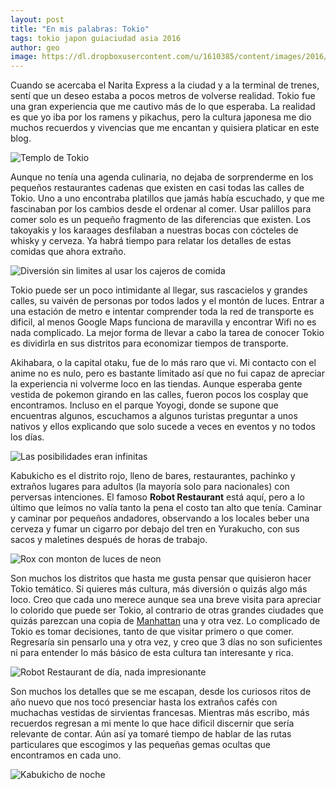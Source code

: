 ```yaml
---
layout: post
title: "En mis palabras: Tokio"
tags: tokio japon guiaciudad asia 2016
author: geo
image: https://dl.dropboxusercontent.com/u/1610385/content/images/2016/06/IMG_1664.JPG
---
```


Cuando se acercaba el Narita Express a la ciudad y a la terminal de trenes, sentí que un deseo estaba a pocos metros de volverse realidad. Tokio fue una gran experiencia que me cautivo más de lo que esperaba. La realidad es que yo iba por los ramens y pikachus, pero la cultura japonesa me dio muchos recuerdos y vivencias que me encantan y quisiera platicar en este blog.

![Templo de Tokio](https://dl.dropboxusercontent.com/u/1610385/content/images/2016/06/IMG_1158.JPG)

Aunque no tenía una agenda culinaria, no dejaba de sorprenderme en los pequeños restaurantes cadenas que existen en casi todas las calles de Tokio. Uno a uno encontraba platillos que jamás había escuchado, y que me fascinaban por los cambios desde el ordenar al comer. Usar palillos para comer solo es un pequeño fragmento de las diferencias que existen. Los takoyakis y los karaages desfilaban a nuestras bocas con cócteles de whisky y cerveza. Ya habrá tiempo para relatar los detalles de estas comidas que ahora extraño.

![Diversión sin limites al usar los cajeros de comida](https://dl.dropboxusercontent.com/u/1610385/content/images/2016/06/2016-01-02%2007.25.10.jpg)

Tokio puede ser un poco intimidante al llegar, sus rascacielos y grandes calles, su vaivén de personas por todos lados y el montón de luces. Entrar a una estación de metro e intentar comprender toda la red de transporte es dificil, al menos Google Maps funciona de maravilla y encontrar Wifi no es nada complicado. La mejor forma de llevar a cabo la tarea de conocer Tokio es dividirla en sus distritos para economizar tiempos de transporte.

Akihabara, o la capital otaku, fue de lo más raro que vi. Mi contacto con el anime no es nulo, pero es bastante limitado así que no fui capaz de apreciar la experiencia ni volverme loco en las tiendas. Aunque esperaba gente vestida de pokemon girando en las calles, fueron pocos los cosplay que encontramos. Incluso en el parque Yoyogi, donde se supone que encuentras algunos, escuchamos a algunos turistas preguntar a unos nativos y ellos explicando que solo sucede a veces en eventos y no todos los días.

![Las posibilidades eran infinitas](https://dl.dropboxusercontent.com/u/1610385/content/images/2016/06/IMG_1246.JPG)

Kabukicho es el distrito rojo, lleno de bares, restaurantes, pachinko y extraños lugares para adultos (la mayoría solo para nacionales) con perversas intenciones. El famoso **Robot Restaurant** está aquí, pero a lo último que leímos no valía tanto la pena el costo tan alto que tenía. Caminar y caminar por pequeños andadores, observando a los locales beber una cerveza y fumar un cigarro por debajo del tren en Yurakucho, con sus sacos y maletines después de horas de trabajo.

![Rox con monton de luces de neon](https://dl.dropboxusercontent.com/u/1610385/content/images/2016/06/IMG_1264.JPG)

Son muchos los distritos que hasta me gusta pensar que quisieron hacer Tokio temático. Si quieres más cultura, más diversión o quizás algo más loco. Creo que cada uno merece aunque sea una breve visita para apreciar lo colorido que puede ser Tokio, al contrario de otras grandes ciudades que quizás parezcan una copia de [Manhattan](/tag/new-york) una y otra vez. Lo complicado de Tokio es tomar decisiones, tanto de que visitar primero o que comer. Regresaría sin pensarlo una y otra vez, y creo que 3 días no son suficientes ni para entender lo más básico de esta cultura tan interesante y rica.

![Robot Restaurant de día, nada impresionante](https://dl.dropboxusercontent.com/u/1610385/content/images/2016/06/IMG_1328.JPG)

Son muchos los detalles que se me escapan, desde los curiosos ritos de año nuevo que nos tocó presenciar hasta los extraños cafés con muchachas vestidas de sirvientas francesas. Mientras más escribo, más recuerdos regresan a mi mente lo que hace dificil discernir que sería relevante de contar.  Aún así ya tomaré tiempo de hablar de las rutas particulares que escogimos y las pequeñas gemas ocultas que encontramos en cada uno.

![Kabukicho de noche](https://dl.dropboxusercontent.com/u/1610385/content/images/2016/06/IMG_1411.JPG)
